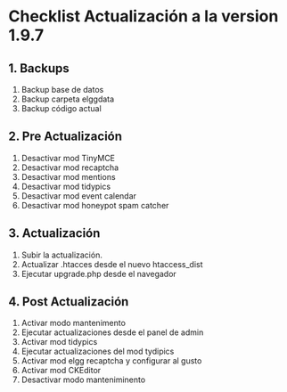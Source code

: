 # Checklist Actualización a la version 1.9.7

## 1. Backups
  1. Backup base de datos
  2. Backup carpeta elggdata
  3. Backup código actual

## 2. Pre Actualización
  1. Desactivar mod TinyMCE  
  2. Desactivar mod recaptcha
  3. Desactivar mod mentions
  4. Desactivar mod tidypics
  5. Desactivar mod event calendar
  6. Desactivar mod honeypot spam catcher

## 3. Actualización
  1. Subir la actualización.
  2. Actualizar .htacces desde el nuevo htaccess_dist
  3. Ejecutar upgrade.php desde el navegador

## 4. Post Actualización
  1. Activar modo mantenimento
  2. Ejecutar actualizaciones desde el panel de admin
  3. Activar mod tidypics
  4. Ejecutar actualizaciones del mod tydipics
  5. Activar mod elgg recaptcha y configurar al gusto
  6. Activar mod CKEditor
  7. Desactivar modo manteniminento  
